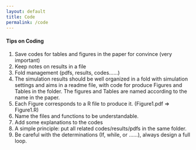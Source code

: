 ```yaml
---
layout: default
title: Code
permalink: /code
---
```

#### Tips on Coding
1.	Save codes for tables and figures in the paper for convince (very important)
2.	Keep notes on results in a file
3.	Fold management (pdfs, results, codes……)
4.	The simulation results should be well organized in a fold with simulation settings and aims in a readme file, with code for produce Figures and Tables in the folder. The figures and Tables are named according to the name in the paper.  
5.	 Each Figure corresponds to a R file to produce it. (Figure1.pdf => Figure1.R)
6.	 Name the files and functions to be understandable.
7.	 Add some explanations to the codes 
8.	A simple principle: put all related codes/results/pdfs in the same folder.
9.	Be careful with the determinations (If, while, or ……), always design a full loop.
